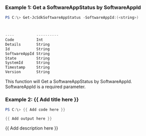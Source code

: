 ### Example 1: Get a SoftwareAppStatus by SoftwareAppId
```powershell
PS C:\> Get-JcSdkSoftwareAppStatus -SoftwareAppId:(<string>)



----          ----------
Code          Int
Details       String
Id            String
SoftwareAppId String
State         String
SystemId      String
Timestamp     String
Version       String


```

This function will Get a SoftwareAppStatus by SoftwareAppId. SoftwareAppId is a required parameter.

### Example 2: {{ Add title here }}
```powershell
PS C:\> {{ Add code here }}

{{ Add output here }}
```

{{ Add description here }}

